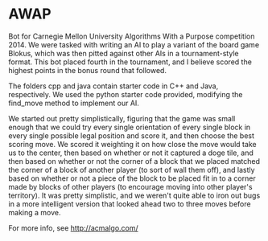 AWAP
====

Bot for Carnegie Mellon University Algorithms With a Purpose competition 2014. We were tasked with writing an AI to play a variant of the board game Blokus, which was then pitted against other AIs in a tournament-style format. This bot placed fourth in the tournament, and I believe scored the highest points in the bonus round that followed.

The folders cpp and java contain starter code in C++ and Java, respectively. We used the python starter code provided, modifying the find_move method to implement our AI.

We started out pretty simplistically, figuring that the game was small enough that we could try every single orientation of every single block in every single possible legal position and score it, and then choose the best scoring move. We scored it weighting it on how close the move would take us to the center, then based on whether or not it captured a doge tile, and then based on whether or not the corner of a block that we placed matched the corner of a block of another player (to sort of wall them off), and lastly based on whether or not a piece of the block to be placed fit in to a corner made by blocks of other players (to encourage moving into other player's territory). It was pretty simplistic, and we weren't quite able to iron out bugs in a more intelligent version that looked ahead two to three moves before making a move.

For more info, see http://acmalgo.com/
